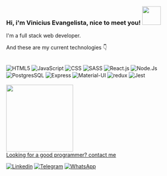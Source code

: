 ### Hi, i'm Vinicius Evangelista, nice to meet you! <img width="50rem" height="50rem" margin="auto" src="https://github.com/TheDudeThatCode/TheDudeThatCode/blob/master/Assets/Mario_Hello_Big.gif" />

I'm a full stack web developer.

And these are my current technologies 👇

<div style="display: inline_block"><br/>
    <img align="center" alt="HTML5" src="https://img.shields.io/badge/HTML5-E34F26?style=for-the-badge&logo=html5&logoColor=white" />
    <img align="center" alt="JavaScript" src="https://img.shields.io/badge/JavaScript-F7DF1E?style=for-the-badge&logo=javascript&logoColor=black" />
    <img align="center" alt="CSS" src="https://img.shields.io/badge/CSS3-1572B6?style=for-the-badge&logo=css3&logoColor=white" />
    <img align="center" alt="SASS" src="https://img.shields.io/badge/Sass-CC6699?style=for-the-badge&logo=sass&logoColor=white" />
    <img align="center" alt="React.js" src="https://img.shields.io/badge/React-20232A?style=for-the-badge&logo=react&logoColor=61DAFB" />
    <img align="center" alt="Node.Js" src="https://img.shields.io/badge/Node.js-43853D?style=for-the-badge&logo=node.js&logoColor=white" />
    <img align="center" alt="PostgresSQL" src="https://img.shields.io/badge/PostgreSQL-316192?style=for-the-badge&logo=postgresql&logoColor=white" />
    <img align="center" alt="Express" src="https://img.shields.io/badge/Express.js-404D59?style=for-the-badge" />
    <img align="center" alt="Material-UI" src="https://img.shields.io/badge/Material--UI-316192?style=for-the-badge&logo=material-ui&logoColor=white" />
    <img align="center" alt="redux" src="https://img.shields.io/badge/Redux-593D88?style=for-the-badge&logo=Redux&logoColor=white" />
    <img align="center" alt="Jest" src="https://img.shields.io/badge/Jest-3233302?style=for-the-badge&logo=jest&logoColor=white" />
</div>
<br/>
<div >
  <a href="https://github.com/ViniciusEvans">
  <img height="180em" src="https://github-readme-stats.vercel.app/api/top-langs/?username=ViniciusEvans&layout=compact&langs_count=7&theme=dracula"/>
</div>
Looking for a good programmer? contact me

[![Linkedin](https://img.shields.io/badge/LinkedIn-0077B5?style=for-the-badge&logo=linkedin&logoColor=white)](https://www.linkedin.com/in/vinicius-evans/)
[![Telegram](https://img.shields.io/badge/Telegram-2CA5E0?style=for-the-badge&logo=telegram&logoColor=white)](https://t.me/ViniciusEvans)
[![WhatsApp](https://img.shields.io/badge/WhatsApp-25D366?style=for-the-badge&logo=whatsapp&logoColor=white)](https://api.whatsapp.com/send?1=pt_BR&phone=5521998046496)

